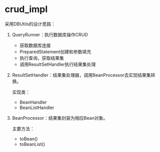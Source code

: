 # crud_impl
采用DBUtils的设计思路：

1.   QueryRunner：执行数据库操作CRUD

     -   获取数据库连接
     -   PreparedStatement创建和参数填充
     -   执行查询，获取结果集
     -   调用ResultSetHandler执行结果集处理

2.   ResultSetHandler：结果集处理器，调用BeanProcessor去实现结果集转换。

     实现类：

     -   BeanHandler
     -   BeanListHandler

3.   BeanProcessor：结果集封装为相应Bean对象。

     主要方法：

     -   toBean()
     -   toBeanList()
